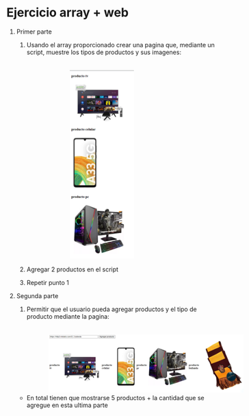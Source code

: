 # Ejercicio array + web

1. Primer parte
    1. Usando el array proporcionado crear una pagina que, mediante un script, muestre los tipos de productos y sus imagenes:

        <img style="width: 150px; margin-left:100px; margin-top:20px;" src="img/ejemplo.png">

    1. Agregar 2 productos en el script
    
    1. Repetir punto 1

1. Segunda parte
    1. Permitir que el usuario pueda agregar productos y el tipo de producto mediante la pagina:

        <img style="width: 550px; margin-left:50px; margin-top:20px;" src="img/ejemplo2.png">
    - En total tienen que mostrarse 5 productos + la cantidad que se agregue en esta ultima parte